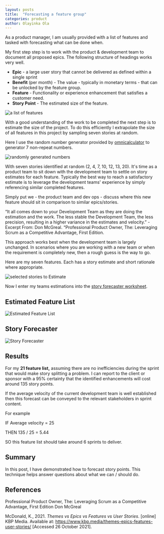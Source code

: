```yaml
---
layout: posts
title:  "Forecasting a feature group"
categories: product
author: Olayinka Ola
---
```


As a product manager, I am usually provided with a list of features and tasked with forecasting what can be done when.

My first step step is to work with the product & development team to document all proposed epics. The following structure of headings works very well.

- **Epic** - a large user story that cannot be delivered as defined within a single sprint
- **Benefit** (per month) - The value - typically in monetary terms - that can be unlocked by the feature group.
- **Feature** - Functionality or experience enhancement that satisfies a customer need.
- **Story Point** - The estimated size of the feature.

<img src="{{ site.url }}{{ site.baseurl }}/assets/images/feature_list.png" alt="a list of features">

With a good understanding of the work to be completed the next step is to estimate the size of the project. To do this efficiently I extrapolate the size of all features in this project by sampling seven stories at random.

Here I use the random number generator provided by [omnicalculator](https://www.omnicalculator.com/statistics/random-number)  to generator 7 non-repeat numbers.

<img src="{{ site.url }}{{ site.baseurl }}/assets/images/randon_numbers.png" alt="randomly generated numbers">

With seven stories identified at random (2, 4, 7, 10, 12, 13, 20). It's time as a product team to sit down with the development team to settle on story estimates for each feature. Typically the best way to reach a satisfactory estimate is to leverage the development teams' experience by simply referencing similar completed features.

Simply put we - the product team and dev ops - discuss where this new feature should sit in comparison to similar epics/stories.


“It all comes down to your Development Team as they are doing the estimation and the work. The less stable the Development Team, the less precision, resulting in a higher variance in the estimates and velocity.”
    - Excerpt From: Don McGreal. “Professional Product Owner, The: Leveraging Scrum as a Competitive Advantage, First Edition.

This approach works best when the development team is largely unchanged. In scenarios where you are working with a new team or when the requirement is completely new, then a rough guess is the way to go.

Here are my seven features. Each has a story estimate and short rationale where appropriate.

<img src="{{ site.url }}{{ site.baseurl }}/assets/images/selected_stories_to_Estimate.png" alt="selected stories to Estimate">


Now I enter my teams estimations into the [story forecaster worksheet](https://github.com/FocusedObjective/FocusedObjective.Resources/tree/master/Spreadsheets).

## Estimated Feature List

<img src="{{ site.url }}{{ site.baseurl }}/assets/images/Estimation1.png" alt="Estimated Feature List">

## Story Forecaster

<img src="{{ site.url }}{{ site.baseurl }}/assets/images/estimation results.png" alt="Story Forecaster">

## Results

For my **21 feature list,** assuming there are no inefficiencies during the sprint that would make story splitting a problem. I can report to the client or sponsor with a 95% certainty that the identified enhancements will cost around 135 story points.

If the average velocity of the current development team is well established then this forecast can be conveyed to the relevant stakeholders in sprint content.

For example

IF Average velocity = 25

THEN 135 / 25 = 5.44

SO this feature list should take around 6 sprints to deliver.

## Summary
In this post, I have demonstrated how to forecast story points. This technique helps answer questions about what we can / should do.

## References

Professional Product Owner, The: Leveraging Scrum as a Competitive Advantage, First Edition Don McGreal

McDonald, K., 2021. *Themes vs Epics vs Features vs User Stories*. [online] KBP Media. Available at: <https://www.kbp.media/themes-epics-features-user-stories/> [Accessed 26 October 2021].
